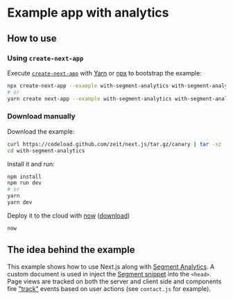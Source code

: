 # Example app with analytics

## How to use

### Using `create-next-app`

Execute [`create-next-app`](https://github.com/zeit/next.js/tree/canary/packages/create-next-app) with [Yarn](https://yarnpkg.com/lang/en/docs/cli/create/) or [npx](https://github.com/zkat/npx#readme) to bootstrap the example:

```bash
npx create-next-app --example with-segment-analytics with-segment-analytics-app
# or
yarn create next-app --example with-segment-analytics with-segment-analytics-app
```

### Download manually

Download the example:

```bash
curl https://codeload.github.com/zeit/next.js/tar.gz/canary | tar -xz --strip=2 next.js-canary/examples/with-segment-analytics
cd with-segment-analytics
```

Install it and run:

```bash
npm install
npm run dev
# or
yarn
yarn dev
```

Deploy it to the cloud with [now](https://zeit.co/now) ([download](https://zeit.co/download))

```bash
now
```

## The idea behind the example

This example shows how to use Next.js along with [Segment Analytics](https://segment.com). A custom document is used in inject the [Segment snippet](https://github.com/segmentio/snippet) into the `<head>`. Page views are tracked on both the server and client side and components fire ["track"](https://segment.com/docs/spec/track/) events based on user actions (see `contact.js` for example).
